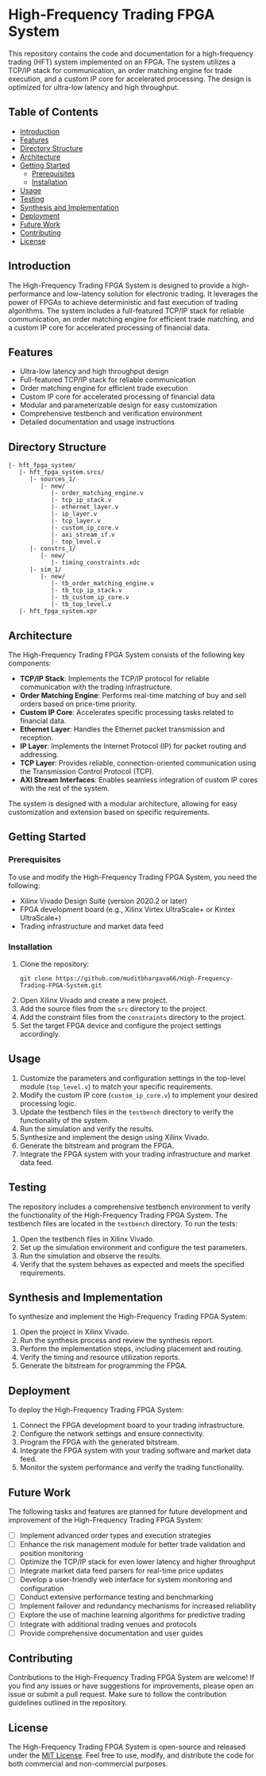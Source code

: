 # High-Frequency Trading FPGA System

This repository contains the code and documentation for a high-frequency trading (HFT) system implemented on an FPGA. The system utilizes a TCP/IP stack for communication, an order matching engine for trade execution, and a custom IP core for accelerated processing. The design is optimized for ultra-low latency and high throughput.

## Table of Contents
- [Introduction](#introduction)
- [Features](#features)
- [Directory Structure](#directory-structure)
- [Architecture](#architecture)
- [Getting Started](#getting-started)
  - [Prerequisites](#prerequisites)
  - [Installation](#installation)
- [Usage](#usage)
- [Testing](#testing)
- [Synthesis and Implementation](#synthesis-and-implementation)
- [Deployment](#deployment)
- [Future Work](#future-work)
- [Contributing](#contributing)
- [License](#license)

## Introduction
The High-Frequency Trading FPGA System is designed to provide a high-performance and low-latency solution for electronic trading. It leverages the power of FPGAs to achieve deterministic and fast execution of trading algorithms. The system includes a full-featured TCP/IP stack for reliable communication, an order matching engine for efficient trade matching, and a custom IP core for accelerated processing of financial data.

## Features
- Ultra-low latency and high throughput design
- Full-featured TCP/IP stack for reliable communication
- Order matching engine for efficient trade execution
- Custom IP core for accelerated processing of financial data
- Modular and parameterizable design for easy customization
- Comprehensive testbench and verification environment
- Detailed documentation and usage instructions

## Directory Structure
```
|- hft_fpga_system/
   |- hft_fpga_system.srcs/
      |- sources_1/
         |- new/
            |- order_matching_engine.v
            |- tcp_ip_stack.v
            |- ethernet_layer.v
            |- ip_layer.v
            |- tcp_layer.v
            |- custom_ip_core.v
            |- axi_stream_if.v
            |- top_level.v
      |- constrs_1/
         |- new/
            |- timing_constraints.xdc
      |- sim_1/
         |- new/
            |- tb_order_matching_engine.v
            |- tb_tcp_ip_stack.v
            |- tb_custom_ip_core.v
            |- tb_top_level.v
   |- hft_fpga_system.xpr
```

## Architecture
The High-Frequency Trading FPGA System consists of the following key components:
- **TCP/IP Stack**: Implements the TCP/IP protocol for reliable communication with the trading infrastructure.
- **Order Matching Engine**: Performs real-time matching of buy and sell orders based on price-time priority.
- **Custom IP Core**: Accelerates specific processing tasks related to financial data.
- **Ethernet Layer**: Handles the Ethernet packet transmission and reception.
- **IP Layer**: Implements the Internet Protocol (IP) for packet routing and addressing.
- **TCP Layer**: Provides reliable, connection-oriented communication using the Transmission Control Protocol (TCP).
- **AXI Stream Interfaces**: Enables seamless integration of custom IP cores with the rest of the system.

The system is designed with a modular architecture, allowing for easy customization and extension based on specific requirements.

## Getting Started

### Prerequisites
To use and modify the High-Frequency Trading FPGA System, you need the following:
- Xilinx Vivado Design Suite (version 2020.2 or later)
- FPGA development board (e.g., Xilinx Virtex UltraScale+ or Kintex UltraScale+)
- Trading infrastructure and market data feed

### Installation
1. Clone the repository:
   ```
   git clone https://github.com/muditbhargava66/High-Frequency-Trading-FPGA-System.git
   ```
2. Open Xilinx Vivado and create a new project.
3. Add the source files from the `src` directory to the project.
4. Add the constraint files from the `constraints` directory to the project.
5. Set the target FPGA device and configure the project settings accordingly.

## Usage
1. Customize the parameters and configuration settings in the top-level module (`top_level.v`) to match your specific requirements.
2. Modify the custom IP core (`custom_ip_core.v`) to implement your desired processing logic.
3. Update the testbench files in the `testbench` directory to verify the functionality of the system.
4. Run the simulation and verify the results.
5. Synthesize and implement the design using Xilinx Vivado.
6. Generate the bitstream and program the FPGA.
7. Integrate the FPGA system with your trading infrastructure and market data feed.

## Testing
The repository includes a comprehensive testbench environment to verify the functionality of the High-Frequency Trading FPGA System. The testbench files are located in the `testbench` directory. To run the tests:
1. Open the testbench files in Xilinx Vivado.
2. Set up the simulation environment and configure the test parameters.
3. Run the simulation and observe the results.
4. Verify that the system behaves as expected and meets the specified requirements.

## Synthesis and Implementation
To synthesize and implement the High-Frequency Trading FPGA System:
1. Open the project in Xilinx Vivado.
2. Run the synthesis process and review the synthesis report.
3. Perform the implementation steps, including placement and routing.
4. Verify the timing and resource utilization reports.
5. Generate the bitstream for programming the FPGA.

## Deployment
To deploy the High-Frequency Trading FPGA System:
1. Connect the FPGA development board to your trading infrastructure.
2. Configure the network settings and ensure connectivity.
3. Program the FPGA with the generated bitstream.
4. Integrate the FPGA system with your trading software and market data feed.
5. Monitor the system performance and verify the trading functionality.

## Future Work
The following tasks and features are planned for future development and improvement of the High-Frequency Trading FPGA System:
- [ ] Implement advanced order types and execution strategies
- [ ] Enhance the risk management module for better trade validation and position monitoring
- [ ] Optimize the TCP/IP stack for even lower latency and higher throughput
- [ ] Integrate market data feed parsers for real-time price updates
- [ ] Develop a user-friendly web interface for system monitoring and configuration
- [ ] Conduct extensive performance testing and benchmarking
- [ ] Implement failover and redundancy mechanisms for increased reliability
- [ ] Explore the use of machine learning algorithms for predictive trading
- [ ] Integrate with additional trading venues and protocols
- [ ] Provide comprehensive documentation and user guides

## Contributing
Contributions to the High-Frequency Trading FPGA System are welcome! If you find any issues or have suggestions for improvements, please open an issue or submit a pull request. Make sure to follow the contribution guidelines outlined in the repository.

## License
The High-Frequency Trading FPGA System is open-source and released under the [MIT License](LICENSE). Feel free to use, modify, and distribute the code for both commercial and non-commercial purposes.
